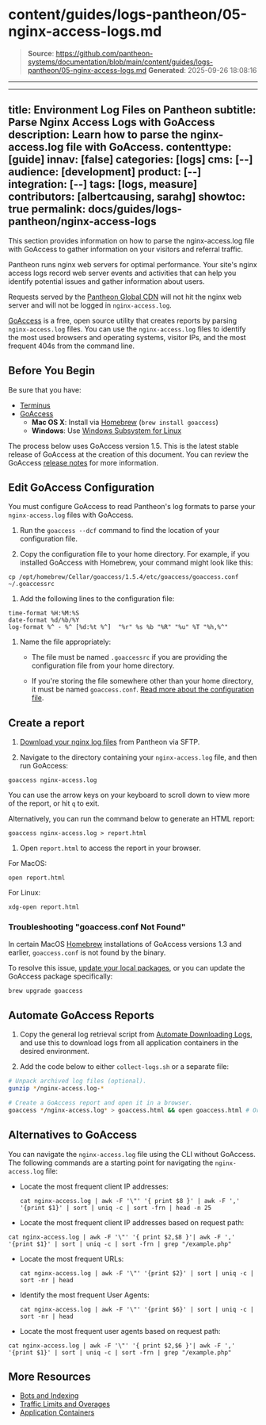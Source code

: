 # content/guides/logs-pantheon/05-nginx-access-logs.md

> **Source**: https://github.com/pantheon-systems/documentation/blob/main/content/guides/logs-pantheon/05-nginx-access-logs.md
> **Generated**: 2025-09-26 18:08:16

---

---
title: Environment Log Files on Pantheon
subtitle: Parse Nginx Access Logs with GoAccess
description: Learn how to parse the nginx-access.log file with GoAccess.
contenttype: [guide]
innav: [false]
categories: [logs]
cms: [--]
audience: [development]
product: [--]
integration: [--]
tags: [logs, measure]
contributors: [albertcausing, sarahg]
showtoc: true
permalink: docs/guides/logs-pantheon/nginx-access-logs
---

This section provides information on how to parse the nginx-access.log file with GoAccess to gather information on your visitors and referral traffic.

Pantheon runs nginx web servers for optimal performance. Your site's nginx access logs record web server events and activities that can help you identify potential issues and gather information about users.

<Alert title="Note" type="info">

Requests served by the [Pantheon Global CDN](/guides/global-cdn) will not hit the nginx web server and will not be logged in `nginx-access.log`.

</Alert>

[GoAccess](https://goaccess.io/) is a free, open source utility that creates reports by parsing `nginx-access.log` files. You can use the `nginx-access.log` files to identify the most used browsers and operating systems, visitor IPs, and the most frequent 404s from the command line.

## Before You Begin

Be sure that you have:

- [Terminus](/terminus)
- [GoAccess](https://goaccess.io/download)
  - **Mac OS X**: Install via [Homebrew](https://brew.sh/) (`brew install goaccess`)
  - **Windows**: Use [Windows Subsystem for Linux](https://docs.microsoft.com/en-us/windows/wsl/install-win10)

The process below uses GoAccess version 1.5. This is the latest stable release of GoAccess at the creation of this document. You can review the GoAccess [release notes](https://goaccess.io/release-notes) for more information.

## Edit GoAccess Configuration

You must configure GoAccess to read Pantheon's log formats to parse your `nginx-access.log` files with GoAccess.

1. Run the `goaccess --dcf` command to find the location of your configuration file.

1. Copy the configuration file to your home directory. For example, if you installed GoAccess with Homebrew, your command might look like this:

  ```bash{promptUser: user}
  cp /opt/homebrew/Cellar/goaccess/1.5.4/etc/goaccess/goaccess.conf ~/.goaccessrc
  ```

1. Add the following lines to the configuration file:

  ```none:title=.goaccessrc
  time-format %H:%M:%S
  date-format %d/%b/%Y
  log-format %^ - %^ [%d:%t %^]  "%r" %s %b "%R" "%u" %T "%h,%^"
  ```
1. Name the file appropriately:

    - The file must be named `.goaccessrc` if you are providing the configuration file from your home directory.

    - If you're storing the file somewhere other than your home directory, it must be named `goaccess.conf`. [Read more about the configuration file](https://goaccess.io/faq#configuration).

## Create a report

1. [Download your nginx log files](/guides/logs-pantheon/access-logs) from Pantheon via SFTP.

1. Navigate to the directory containing your `nginx-access.log` file, and then run GoAccess:

  ```bash{promptUser: user}
  goaccess nginx-access.log
  ```

  You can use the arrow keys on your keyboard to scroll down to view more of the report, or hit `q` to exit.

  Alternatively, you can run the command below to generate an HTML report:

  ```bash{promptUser: user}
  goaccess nginx-access.log > report.html
  ```

1. Open `report.html` to access the report in your browser.

  For MacOS:

  ```bash{promptUser: user}
  open report.html
  ```

  For Linux:

  ```bash{promptUser: user}
  xdg-open report.html
  ```

### Troubleshooting "goaccess.conf Not Found"

In certain MacOS [Homebrew](https://brew.sh/) installations of GoAccess versions 1.3 and earlier, `goaccess.conf` is not found by the binary.

To resolve this issue, [update your local packages](https://docs.brew.sh/FAQ#how-do-i-update-my-local-packages), or you can update the GoAccess package specifically:

```bash{promptUser: user}
brew upgrade goaccess
```

## Automate GoAccess Reports

1. Copy the general log retrieval script from [Automate Downloading Logs](/guides/logs-pantheon/automate-log-downloads), and use this to download logs from all application containers in the desired environment.

1. Add the code below to either `collect-logs.sh` or a separate file:

  ```bash
  # Unpack archived log files (optional).
  gunzip */nginx-access.log-*

  # Create a GoAccess report and open it in a browser.
  goaccess */nginx-access.log* > goaccess.html && open goaccess.html # Or xdg-open for Linux
  ```

## Alternatives to GoAccess

You can navigate the `nginx-access.log` file using the CLI without GoAccess. The following commands are a starting point for navigating the `nginx-access.log` file:

- Locate the most frequent client IP addresses:

  ```cat nginx-access.log | awk -F '\"' '{ print $8 }' | awk -F ',' '{print $1}' | sort | uniq -c | sort -frn | head -n 25```
  
- Locate the most frequent client IP addresses based on request path: 

 ```cat nginx-access.log | awk -F '\"' '{ print $2,$8 }'| awk -F ',' '{print $1}' | sort | uniq -c | sort -frn | grep "/example.php"```

- Locate the most frequent URLs:

  ```cat nginx-access.log | awk -F '\"' '{print $2}' | sort | uniq -c | sort -nr | head```

- Identify the most frequent User Agents:

  ```cat nginx-access.log | awk -F '\"' '{print $6}' | sort | uniq -c | sort -nr | head```
  
- Locate the most frequent user agents based on request path: 

 ```cat nginx-access.log | awk -F '\"' '{ print $2,$6 }'| awk -F ',' '{print $1}' | sort | uniq -c | sort -frn | grep "/example.php"```


## More Resources

- [Bots and Indexing](/bots-and-indexing)
- [Traffic Limits and Overages](/guides/account-mgmt/traffic)
- [Application Containers](/application-containers)
